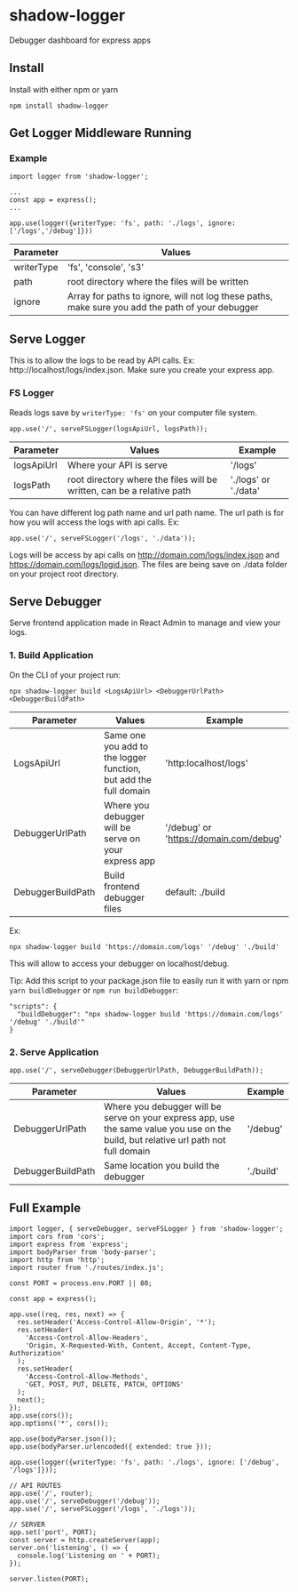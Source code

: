 # shadow-logger
Debugger dashboard for express apps

## Install
Install with either npm or yarn
```
npm install shadow-logger
```

## Get Logger Middleware Running
### Example
```
import logger from 'shadow-logger';

...
const app = express();
...

app.use(logger({writerType: 'fs', path: './logs', ignore: ['/logs','/debug']}))
```
| Parameter | Values |
| --- | --- |
| writerType | 'fs', 'console', 's3' |
| path | root directory where the files will be written |
| ignore | Array for paths to ignore, will not log these paths, make sure you add the path of your debugger |

## Serve Logger
This is to allow the logs to be read by API calls. Ex: http://localhost/logs/index.json.
Make sure you create your express app.
### FS Logger
Reads logs save by `writerType: 'fs'` on your computer file system.
```
app.use('/', serveFSLogger(logsApiUrl, logsPath));
```
| Parameter | Values | Example |
| --- | --- | --- |
| logsApiUrl | Where your API is serve | '/logs' |
| logsPath | root directory where the files will be written, can be a relative path | './logs' or './data' |

You can have different log path name and url path name. The url path is for how you will access the logs with api calls.
Ex:
```
app.use('/', serveFSLogger('/logs', './data'));
```
Logs will be access by api calls on http://domain.com/logs/index.json and https://domain.com/logs/logid.json.
The files are being save on ./data folder on your project root directory.

## Serve Debugger
Serve frontend application made in React Admin to manage and view your logs.
### 1. Build Application
On the CLI of your project run:
```
npx shadow-logger build <LogsApiUrl> <DebuggerUrlPath> <DebuggerBuildPath>
```
| Parameter | Values | Example |
| --- | --- | --- |
| LogsApiUrl | Same one you add to the logger function, but add the full domain | 'http:localhost/logs' |
| DebuggerUrlPath | Where you debugger will be serve on your express app | '/debug' or 'https://domain.com/debug' |
| DebuggerBuildPath | Build frontend debugger files | default: ./build |

Ex:
```
npx shadow-logger build 'https://domain.com/logs' '/debug' './build'
```
This will allow to access your debugger on localhost/debug.

Tip: Add this script to your package.json file to easily run it with yarn or npm `yarn buildDebugger` or `npm run buildDebugger`:
```
"scripts": {
  "buildDebugger": "npx shadow-logger build 'https://domain.com/logs' '/debug' './build'"
}
```

### 2. Serve Application

```
app.use('/', serveDebugger(DebuggerUrlPath, DebuggerBuildPath));
```
| Parameter | Values | Example |
| --- | --- | --- |
| DebuggerUrlPath | Where you debugger will be serve on your express app, use the same value you use on the build, but relative url path not full domain | '/debug' |
| DebuggerBuildPath | Same location you build the debugger | './build' |

## Full Example
```
import logger, { serveDebugger, serveFSLogger } from 'shadow-logger';
import cors from 'cors';
import express from 'express';
import bodyParser from 'body-parser';
import http from 'http';
import router from './routes/index.js';

const PORT = process.env.PORT || 80;

const app = express();

app.use((req, res, next) => {
  res.setHeader('Access-Control-Allow-Origin', '*');
  res.setHeader(
    'Access-Control-Allow-Headers',
    'Origin, X-Requested-With, Content, Accept, Content-Type, Authorization'
  );
  res.setHeader(
    'Access-Control-Allow-Methods',
    'GET, POST, PUT, DELETE, PATCH, OPTIONS'
  );
  next();
});
app.use(cors());
app.options('*', cors());

app.use(bodyParser.json());
app.use(bodyParser.urlencoded({ extended: true }));

app.use(logger({writerType: 'fs', path: './logs', ignore: ['/debug', '/logs']}));

// API ROUTES
app.use('/', router);
app.use('/', serveDebugger('/debug'));
app.use('/', serveFSLogger('/logs', './logs'));

// SERVER
app.set('port', PORT);
const server = http.createServer(app);
server.on('listening', () => {
  console.log('Listening on ' + PORT);
});

server.listen(PORT);
```
